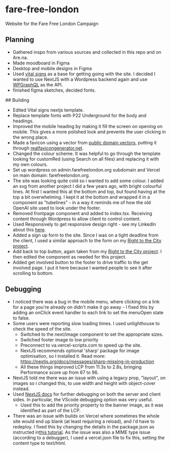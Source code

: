 # fare-free-london

Website for the Fare Free London Campaign

## Planning

- Gathered inspo from various sources and collected in this repo and on Are.na.
- Made moodboard in Figma
- Desktop and mobile designs in Figma
- Used [vital signs](https://www.vitalsignsmag.org/) as a base for getting going with the site. I decided I wanted to use NextJS with a Wordpress backend again and use [WPGraphQL](https://www.wpgraphql.com/) as the API.
- finished figma sketches, decided fonts.

## Building

- Edited Vital signs nextjs template.
- Replace template fonts with P22 Underground for the body and headings.
- Improved the mobile heading by making it fill the screen on opening on mobile. This gives a more polished look and prevents the user clicking in the wrong place.
- Made a favicon using a vector from [public domain vectors](https://publicdomainvectors.org), putting it through [realfavicongenerator.net](https://realfavicongenerator.net/).
- Changed the colour scheme. It was helpful to go through the template looking for customRed (using Search on all files) and replacing it with my own colours.
- Set up wordpress on admin.farefreelondon.org subdomain and Vercel on main domain: farefreelondon.org.
- The site was looking quite cold so i wanted to add some colour. I added an svg from another project I did a few years ago, with bright colourful lines. At first I wanted this at the bottom and top, but found having at the top a bit overwhelming. I kept it at the bottom and wrapped it in a component as "tubelines" - in a way it reminds me of how the old OpenAI site used to look under the footer.
- Removed frontpage component and added to index.tsx. Receiving content through Wordpress to allow client to control content.
- Used Responsively to get responsive design right - see my LinkedIn about this [here](https://www.linkedin.com/posts/jackkershaw_webdevelopment-responsivedesign-devtools-activity-7209579627588005889-Bwso?utm_source=share&utm_medium=member_desktop).
- Added a sign up form to the site. Since I was on a tight deadline from the client, I used a similar approach to the form on my [Right to the City project](https://github.com/jones58/right-to-city).
- Add back to top button, again taken from my [Right to the City project](https://github.com/jones58/right-to-city). I then edited the component as needed for this project.
- Added get involved button to the footer to drive traffic to the get involved page. I put it here because I wanted people to see it after scrolling to bottom.

## Debugging

- I noticed there was a bug in the mobile menu, where clicking on a link for a page you're already on didn't make it go away - I fixed this by adding an onClick event handler to each link to set the menuOpen state to false.
- Some users were reporting slow loading times. I used unlighthouse to check the speed of the site.
  - Switched to the next/image component to set the appropriate sizes.
  - Switched footer image to low priority
  - Preconnect to va.vercel-scripts.com to speed up the site.
  - NextJS recommends optional 'sharp' package for image optimisation, so I installed it.
    Read more: https://nextjs.org/docs/messages/sharp-missing-in-production
  - All these things improved LCP from 11.3s to 2.8s, bringing Performance score up from 67 to 96.
- NextJS told me there was an issue with using a legacy prop, "layout", on images so i changed this, to use width and height with object-cover instead.
- Used [NextJS docs](https://nextjs.org/docs/pages/building-your-application/configuring/debugging) for further debugging on both the server and client sides. In particular, the VScode debugging option was very useful.
  - Used this to add the priority property to the banner image, as it was identified as part of the LCP.
- There was an issue with builds on Vercel where sometimes the whole site would end up blank (at least requiring a reload), and i'd have to redeploy. I fixed this by changing the details in the package.json as instructed in[this tutorial](https://www.youtube.com/watch?v=U89A0l6AM18). As the issue was also a MIME type issue (according to a debugger), I used a vercel.json file to fix this, setting the content type to text/html.
